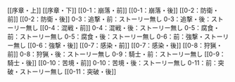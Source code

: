 [[序章・上]]
[[序章・下]]
[[0-1：崩落・前]]
[[0-1：崩落・後]]
[[0-2：防衛・前]]
[[0-2：防衛・後]]
0-3：追撃・前：ストーリー無し
0-3：追撃・後：ストーリー無し
[[0-4：混戦・前]]
0-4：混戦・後：ストーリー無し
0-5：腐食・前：ストーリー無し
0-5：腐食・後：ストーリー無し
0-6：前：強撃・ストーリー無し
[[0-6：強撃・後]]
[[0-7：感染・前]]
[[0-7：感染・後]]
[[0-8：狩猟・前]]
0-8：狩猟・後：ストーリー無し
0-9：騎士・前：ストーリー無し
[[0-9：騎士・後]]
[[0-10：苦境・前]]
0-10：苦境・後：ストーリー無し
0-11：前：突破・ストーリー無し
[[0-11：突破・後]]